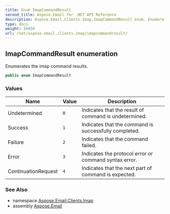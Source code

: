 ```yaml
---
title: Enum ImapCommandResult
second_title: Aspose.Email for .NET API Reference
description: Aspose.Email.Clients.Imap.ImapCommandResult enum. Enumerates the imap command results
type: docs
weight: 16450
url: /net/aspose.email.clients.imap/imapcommandresult/
---
```

## ImapCommandResult enumeration

Enumerates the imap command results.

```csharp
public enum ImapCommandResult
```

### Values

| Name | Value | Description |
| --- | --- | --- |
| Undetermined | `0` | Indicates that the result of command is undetermined. |
| Success | `1` | Indicates that the command is successfully completed. |
| Failure | `2` | Indicates that the command failed. |
| Error | `3` | Indicates the protocol error or command syntax error. |
| ContinuationRequest | `4` | Indicates that the next part of command is expected. |

### See Also

* namespace [Aspose.Email.Clients.Imap](../../aspose.email.clients.imap/)
* assembly [Aspose.Email](../../)


